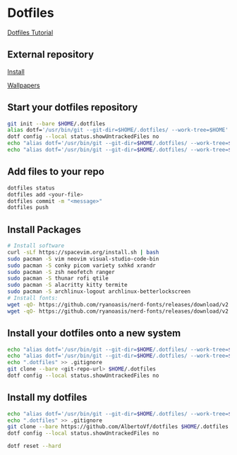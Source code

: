 # Dotfiles

[Dotfiles Tutorial](https://www.atlassian.com/git/tutorials/dotfiles)

## External repository

[Install](https://github.com/AlbertoVf/arco-install)

[Wallpapers](https://github.com/AlbertoVf/wallpapers)

## Start your dotfiles repository

```bash
git init --bare $HOME/.dotfiles
alias dotf='/usr/bin/git --git-dir=$HOME/.dotfiles/ --work-tree=$HOME'
dotf config --local status.showUntrackedFiles no
echo "alias dotf='/usr/bin/git --git-dir=$HOME/.dotfiles/ --work-tree=$HOME'" >> $HOME/.bashrc
echo "alias dotf='/usr/bin/git --git-dir=$HOME/.dotfiles/ --work-tree=$HOME'" >> $HOME/.zshrc
```

## Add files to your repo

```bash
dotfiles status
dotfiles add <your-file>
dotfiles commit -m "<message>"
dotfiles push
```

## Install Packages

```bash
# Install software
curl -sLf https://spacevim.org/install.sh | bash
sudo pacman -S vim neovim visual-studio-code-bin
sudo pacman -S conky picom variety sxhkd xrandr
sudo pacman -S zsh neofetch ranger
sudo pacman -S thunar rofi qtile
sudo pacman -S alacritty kitty termite
sudo pacman -S archlinux-logout archlinux-betterlockscreen
# Install fonts:
wget -qO- https://github.com/ryanoasis/nerd-fonts/releases/download/v2.1.0/CascadiaCode.zip | bsdtar -xvf- && mv *.ttf /usr/share/fonts/TTF/
wget -qO- https://github.com/ryanoasis/nerd-fonts/releases/download/v2.1.0/FantasqueSansMono.zip | bsdtar -xvf- && mv *.ttf /usr/share/fonts/TTF/

```

## Install your dotfiles onto a new system

```bash
echo "alias dotf='/usr/bin/git --git-dir=$HOME/.dotfiles/ --work-tree=$HOME'" >> $HOME/.bashrc
echo "alias dotf='/usr/bin/git --git-dir=$HOME/.dotfiles/ --work-tree=$HOME'" >> $HOME/.zshrc
echo ".dotfiles" >> .gitignore
git clone --bare <git-repo-url> $HOME/.dotfiles
dotf config --local status.showUntrackedFiles no
```

## Install my dotfiles

```bash
echo "alias dotf='/usr/bin/git --git-dir=$HOME/.dotfiles/ --work-tree=$HOME'" >> $HOME/.zshrc
echo ".dotfiles" >> .gitignore
git clone --bare https://github.com/AlbertoVf/dotfiles $HOME/.dotfiles
dotf config --local status.showUntrackedFiles no

dotf reset --hard
```